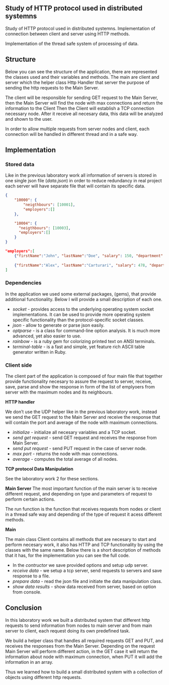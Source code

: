 ## Study of HTTP protocol used in distributed systemns

Study of HTTP protocol used in distributed systemns. Implementation of connection between client and server using HTTP methods.

Implementation of the thread safe system of processing of data.

## Structure

Below you can see the structure of the application, there are represented the classes used and their variables and methods. The main are client and server which the helper class Http Handler that server the purpose of sending the http requests to the Main Server.

The client will be responsible for sending GET request to the Main Server, then the Main Server will find the node with max connections and return the information to the Client Then the Client will establish a TCP connection necessary node. After it receive all necesary data, this data will be analyzed and shown to the user.

In order to allow multiple requests from server nodes and client, each connection will be handled in different thread and in a safe way.



## Implementation

### Stored data

Like in the previous laboratory work all information of servers is stored in one single json file (*data.json*) in order to reduce redundancy in real project each server will have separate file that will contain its specific data.


```json
{
	"10000": {
		"neigthbours": [10001],
		"employers":[]
	},

    "10004": {
      "neigthbours": [10003],
      "employers":[]
    }
}

```

```json
"employers":[
	{"firstName":"John", "lastName":"Doe", "salary": 150, "department": "Marketing"},
	
	{"firstName":"Alex", "lastName":"Carturari", "salary": 478, "department": "Testing"}
]
```

### Dependencies

In the application we used some external packages, (gems), that provide additional functionality. Below I will provide a small description of each one.

- *socket* - provides access to the underlying operating system socket implementations. It can be used to provide more operating system specific functionality than the protocol-specific socket classes.
- *json* - allow to generate or parse json easily.
- *optparse* - is a class for command-line option analysis. It is much more advanced, yet also easier to use.
- *rainbow* - is a ruby gem for colorizing printed text on ANSI terminals.
- *terminal-table* - is a fast and simple, yet feature rich ASCII table generator written in Ruby.


### Client side

The client part of the application is composed of four main file that together provide functionality necesary to assure the request to server, receive, save, parse and show the response in form of the list of emplyoers from server with the maximum nodes and its neighbours.


**HTTP handler**

We don’t use the UDP helper like in the previous laboratory work, instead we send the GET request to the Main Server and receive the response that will contain the port and average of the node with maximum connections.


- *initialize* - initialize all necesary variables and a TCP socket.
- *send get request* - send GET request and receives the response from Main Server.
- *send put request* - send PUT request in the case of server node.
- *max port* - returns the node with max connections.
- *average* - computes the total average of all nodes.

**TCP protocol Data Manipulation**

See the laboratory work 2 for these sections.

**Main Server**
The most important function of the main server is to receive different request, and depending on type and parameters of request to perform certain actions.

The run function is the function that receives requests from nodes or client in a thread safe way and depending of the type of request it acess different methods.

**Main**

The main class Client contains all methods that are necesary to start and perform necesary work, it also has HTTP and TCP functionality by using the classes with the same name. Below there is a short description of methods that it has, for the implementation you can see the full code.

- In the *contructor* we save provided options and setup udp server.
- *receive data* - we setup a tcp server, send requests to servers and save response to a file.
- *prepare data* - read the json file and initiate the data manipulation class.
- *show data results* - show data received from server, based on option from console.


## Conclusion

In this laboratory work we built a distributed system that different http requests to send information from nodes to main server and from main server to client, each request doing its own predefined task.

We build a helper class that handles all required requests GET and PUT, and receives the responses from the Main Server. Depending on the request Main Server will perform different action, in the GET case it will return the information about node with maximum connection, when PUT it will add the information in an array.

Thus we learned how to build a small distributed system with a collection of objects using different http requests.
